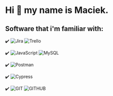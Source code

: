 # Hi 👋 my name is Maciek.

## Software that i'm familiar with:

:heavy_check_mark: ![Jira](https://img.shields.io/badge/Jira-gainsboro?logo=jira&logoColor=blue) ![Trello](https://img.shields.io/badge/Trello-gainsboro?logo=trello&logoColor=blue)

:heavy_check_mark: ![JavaScript](https://img.shields.io/badge/JavaScript-gainsboro?logo=javascript) ![MySQL](https://img.shields.io/badge/MySQL-gainsboro?logo=Mysql)

:heavy_check_mark: ![Postman](https://img.shields.io/badge/Postman-gainsboro?logo=Postman)

:heavy_check_mark: ![Cypress](https://img.shields.io/badge/Cypress-gainsboro?logo=cypress&logoColor=black)

:heavy_check_mark: ![GIT](https://img.shields.io/badge/Git-gainsboro?logo=git) ![GITHUB](https://img.shields.io/badge/GitHub-gainsboro?logo=github&logoColor=black)

<!--
**MaciekMielnik/MaciekMielnik** is a ✨ _special_ ✨ repository because its `README.md` (this file) appears on your GitHub profile.

Here are some ideas to get you started:

- 🔭 I’m currently working on ...
- 🌱 I’m currently learning ...
- 👯 I’m looking to collaborate on ...
- 🤔 I’m looking for help with ...
- 💬 Ask me about ...
- 📫 How to reach me: ...
- 😄 Pronouns: ...
- ⚡ Fun fact: ...
-->
